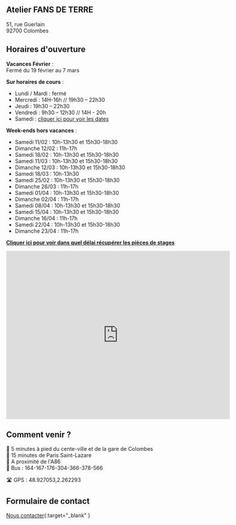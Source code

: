 ## Atelier FANS DE TERRE  
51, rue Guerlain  
92700 Colombes  

  
## Horaires d'ouverture  

**Vacances Février** :   
Fermé du 19 février au 7 mars   
  
**Sur horaires de cours** :          
- Lundi / Mardi : fermé  
- Mercredi : 14H-16h // 19h30 – 22h30  
- Jeudi : 19h30 – 22h30  
- Vendredi : 9h30 – 12h30 // 14H - 20h   
- Samedi : [cliquer ici pour voir les dates](samedi.md)  


**Week-ends hors vacances** :   
- Samedi 11/02 : 10h-13h30 et 15h30-18h30   
- Dimanche 12/02 : 11h-17h  
- Samedi 18/02 : 10h-13h30 et 15h30-18h30   
- Samedi 11/03 : 10h-13h30 et 15h30-18h30  
- Dimanche 12/03 : 10h-13h30 et 15h30-18h30  
- Samedi 18/03 : 10h-13h30  
- Samedi 25/02 : 10h-13h30 et 15h30-18h30  
- Dimanche 26/03 : 11h-17h  
- Samedi 01/04 : 10h-13h30 et 15h30-18h30    
- Dimanche 02/04 : 11h-17h  
- Samedi 08/04 : 10h-13h30 et 15h30-18h30    
- Samedi 15/04 : 10h-13h30 et 15h30-18h30    
- Dimanche 16/04 : 11h-17h  
- Samedi 22/04 : 10h-13h30 et 15h30-18h30    
- Dimanche 23/04 : 11h-17h  


  
**[Cliquer ici pour voir dans quel délai récupérer les pièces de stages](recuperation_pieces)**  
  
  

<iframe src="https://www.google.com/maps/embed?pb=!1m18!1m12!1m3!1d2621.3848954030345!2d2.260071015676809!3d48.92711037929425!2m3!1f0!2f0!3f0!3m2!1i1024!2i768!4f13.1!3m3!1m2!1s0x47e665e842c643b1%3A0x925e853e4532c!2sAtelier%20Fans%20de%20Terre!5e0!3m2!1sfr!2sfr!4v1614334056042!5m2!1sfr!2sfr" width="600" height="450" style="border:0;" allowfullscreen="" loading="lazy"></iframe>
 
## Comment venir ?

:footprints: 5 minutes à pied du cente-ville et de la gare de Colombes  
:train2: 15 minutes de Paris Saint-Lazare  
:car: A proximité de l'A86  
:bus: Bus : 164-167-176-304-366-378-566

 :motorway: GPS : 48.927053,2.262293

## Formulaire de contact
[Nous contacter](https://docs.google.com/forms/d/e/1FAIpQLScDnAGxa7UlusJ0sVcahW_FnYDXCc4BQsAE5W8vGXzb9_z4pg/viewform?entry.1318731939&entry.625861564&entry.1682638982&entry.1661862399&entry.635975601){:target="_blank" }
